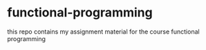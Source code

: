 # functional-programming
this repo contains my assignment material for the course functional programming
